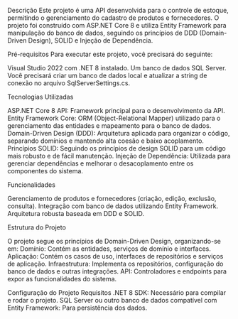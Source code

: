 Descrição
Este projeto  é uma API desenvolvida para o controle de estoque, permitindo o gerenciamento do cadastro de produtos e fornecedores. O projeto foi construído com ASP.NET Core 8 e utiliza Entity Framework para manipulação do banco de dados, seguindo os princípios de DDD (Domain-Driven Design), SOLID e Injeção de Dependência. 

Pré-requisitos
Para executar este projeto, você precisará do seguinte:

Visual Studio 2022 com .NET 8 instalado.
Um banco de dados SQL Server. Você precisará criar um banco de dados local e atualizar a string de conexão no arquivo SqlServerSettings.cs.

Tecnologias Utilizadas

ASP.NET Core 8 API: Framework principal para o desenvolvimento da API.
Entity Framework Core: ORM (Object-Relational Mapper) utilizado para o gerenciamento das entidades e mapeamento para o banco de dados.
Domain-Driven Design (DDD): Arquitetura aplicada para organizar o código, separando domínios e mantendo alta coesão e baixo acoplamento.
Princípios SOLID: Seguindo os princípios de design SOLID para um código mais robusto e de fácil manutenção.
Injeção de Dependência: Utilizada para gerenciar dependências e melhorar o desacoplamento entre os componentes do sistema.

Funcionalidades

Gerenciamento de produtos e fornecedores (criação, edição, exclusão, consulta).
Integração com banco de dados utilizando Entity Framework.
Arquitetura robusta baseada em DDD e SOLID.

Estrutura do Projeto

O projeto segue os princípios de Domain-Driven Design, organizando-se em:
Domínio: Contém as entidades, serviços de domínio e interfaces.
Aplicação: Contém os casos de uso, interfaces de repositórios e serviços de aplicação.
Infraestrutura: Implementa os repositórios, configuração do banco de dados e outras integrações.
API: Controladores e endpoints para expor as funcionalidades do sistema.

Configuração do Projeto
Requisitos
.NET 8 SDK: Necessário para compilar e rodar o projeto.
SQL Server ou outro banco de dados compatível com Entity Framework: Para persistência dos dados.

